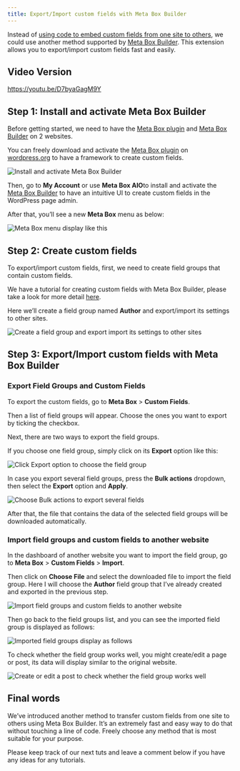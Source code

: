```yaml
---
title: Export/Import custom fields with Meta Box Builder
---
```


Instead of <a href="https://metabox.io/copy-custom-fields-with-meta-box-builder/">using code to embed custom fields from one site to others</a>, we could use another method supported by <a href="https://metabox.io/plugins/meta-box-builder/">Meta Box Builder</a>. This extension allows you to export/import custom fields fast and easily.

## Video Version

https://youtu.be/D7byaGagM9Y

## Step 1: Install and activate Meta Box Builder

Before getting started, we need to have the <a href="https://metabox.io/">Meta Box plugin</a> and <a href="https://metabox.io/plugins/meta-box-builder/">Meta Box Builder</a> on 2 websites.

You can freely download and activate the <a href="https://metabox.io/">Meta Box plugin</a> on <a href="https://wordpress.org/plugins/meta-box/">wordpress.org</a> to have a framework to create custom fields.

![Install and activate Meta Box Builder](https://i.imgur.com/UVojT23.png)

Then, go to **My Account** or use **Meta Box AIO**to install and activate the <a href="https://metabox.io/plugins/meta-box-builder/">Meta Box Builder</a> to have an intuitive UI to create custom fields in the WordPress page admin.

After that, you’ll see a new **Meta Box** menu as below:

![Meta Box menu display like this](https://i.imgur.com/6Z77o0a.png)

## Step 2: Create custom fields

To export/import custom fields, first, we need to create field groups that contain custom fields.

We have a tutorial for creating custom fields with Meta Box Builder, please take a look for more detail <a href="https://metabox.io/add-configure-custom-fields-meta-box-builder/">here</a>.

Here we’ll create a field group named **Author** and export/import its settings to other sites.

![Create a field group and export import its settings to other sites](https://i.imgur.com/5ZYjwFs.png)

## **Step 3: Export/Import custom fields with Meta Box Builder**

### Export Field Groups and Custom Fields

To export the custom fields, go to **Meta Box** &gt; **Custom Fields**.

Then a list of field groups will appear. Choose the ones you want to export by ticking the checkbox.

Next, there are two ways to export the field groups.

If you choose one field group, simply click on its **Export** option like this:

![Click Export option to choose the field group](https://i.imgur.com/xAI7Fmw.png)

In case you export several field groups, press the **Bulk actions** dropdown, then select the **Export** option and **Apply**.

![Choose Bulk actions to export several fields](https://i.imgur.com/i7vDyQs.png)

After that, the file that contains the data of the selected field groups will be downloaded automatically.

### Import field groups and custom fields to another website

In the dashboard of another website you want to import the field group, go to **Meta Box** &gt; **Custom Fields** &gt; **Import**.

Then click on **Choose File** and select the downloaded file to import the field group. Here I will choose the **Author** field group that I’ve already created and exported in the previous step.

![Import field groups and custom fields to another website](https://i.imgur.com/OYND0jF.png)

Then go back to the field groups list, and you can see the imported field group is displayed as follows:

![Imported field groups display as follows](https://i.imgur.com/GwJKWrm.png)

To check whether the field group works well, you might create/edit a page or post, its data will display similar to the original website.

![Create or edit a post to check whether the field group works well](https://i.imgur.com/In8WGsj.png)

## Final words

We’ve introduced another method to transfer custom fields from one site to others using Meta Box Builder. It’s an extremely fast and easy way to do that without touching a line of code. Freely choose any method that is most suitable for your purpose.

Please keep track of our next tuts and leave a comment below if you have any ideas for any tutorials.
